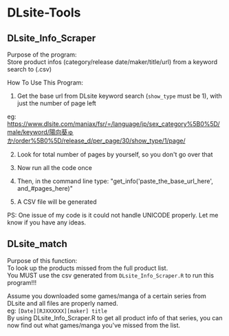 # DLsite-Tools


## DLsite_Info_Scraper
Purpose of the program:  
Store product infos (category/release date/maker/title/url) from a keyword search to (.csv)

How To Use This Program:  
1. Get the base url from DLsite keyword search (`show_type` must be 1), with just the number of page left  

eg: https://www.dlsite.com/maniax/fsr/=/language/jp/sex_category%5B0%5D/male/keyword/陽向葵ゅか/order%5B0%5D/release_d/per_page/30/show_type/1/page/  

2. Look for total number of pages by yourself, so you don't go over that  

3. Now run all the code once  

4. Then, in the command line type: "get_info('paste_the_base_url_here', and_#pages_here)"  

5. A CSV file will be generated  

PS: One issue of my code is it could not handle UNICODE properly. Let me know if you have any ideas.


## DLsite_match

Purpose of this function:  
To look up the products missed from the full product list.  
You MUST use the csv generated from `DLsite_Info_Scraper.R` to run this program!!!  

Assume you downloaded some games/manga of a certain series from DLsite and all files are properly named.  
eg: `[Date][RJXXXXXX][maker] title`  
By using DLsite_Info_Scraper.R to get all product info of that series, you can now find out what games/manga you've missed from the list.
